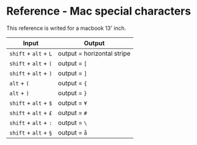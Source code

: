 # Reference - Mac special characters

This reference is writed for a macbook 13' inch.

| Input                    | Output                        |
| ------------------------ | ----------------------------- |
| `shift` + `alt` + `L`    | output = horizontal stripe    |
| `shift` + `alt` + `(`    | output = `[`                  |
| `shift` + `alt` + `)`    | output = `]`                  |
| `alt` + `(`              | output = `{`                  |
| `alt` + `)`              | output = `}`                  | 
| `shift` + `alt` + `$`    | output = `¥`                  |
| `shift` + `alt` + `£`    | output = `#`                  |
| `shift` + `alt` + `:`    | output = `\`                  |
| `shift` + `alt` + `§`    | output = `å`                  |
